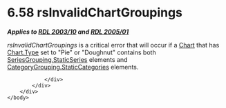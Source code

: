 <html dir="LTR" xmlns:mshelp="http://msdn.microsoft.com/mshelp" xmlns:ddue="http://ddue.schemas.microsoft.com/authoring/2003/5" xmlns:xlink="http://www.w3.org/1999/xlink" xmlns:tool="http://www.microsoft.com/tooltip">
    <head>
        <meta http-equiv="Content-Type" content="text/html; CHARSET=utf-8"></meta>
        <meta name="save" content="history"></meta>
        <title>6.58 rsInvalidChartGroupings</title>
        <xml>
            <mshelp:toctitle title="6.58 rsInvalidChartGroupings"></mshelp:toctitle>
            <mshelp:rltitle title="[MS-RDL]: rsInvalidChartGroupings"></mshelp:rltitle>
            <mshelp:keyword index="A" term="011a402b-64e4-4a95-b6bc-9764f05ea19d"></mshelp:keyword>
            <mshelp:attr name="DCSext.ContentType" value="open specification"></mshelp:attr>
            <mshelp:attr name="AssetID" value="011a402b-64e4-4a95-b6bc-9764f05ea19d"></mshelp:attr>
            <mshelp:attr name="TopicType" value="kbRef"></mshelp:attr>
            <mshelp:attr name="DCSext.Title" value="[MS-RDL]: rsInvalidChartGroupings" />
        </xml>
    </head>
    <body>
        <div id="header">
            <h1 class="heading">6.58 rsInvalidChartGroupings</h1>
        </div>
        <div id="mainSection">
            <div id="mainBody">
                <div id="allHistory" class="saveHistory"></div>
                <div id="sectionSection0" class="section" name="collapseableSection">
                    

<p><b><i>Applies to </i></b><a href="a7e2ad00-07c8-4f6d-80ab-3ad55df7b233.html"><b><i>RDL 2003/10</i></b></a><b><i>
and </i></b><a href="3ebe2912-4958-4832-b391-cad1f5e13338.html"><b><i>RDL 2005/01</i></b></a></p>

<p><i>rsInvalidChartGroupings</i> is a critical error that will
occur if a <a href="b0ab5524-7eb2-47a7-a4d3-230f5c8c5526.html">Chart</a> that
has <a href="6d4404b0-081d-4cda-bcce-786181d740a6.html">Chart.Type</a> set to
&quot;Pie&quot; or &quot;Doughnut&quot; contains both <a href="7f10e960-f96e-45da-b325-deb64c190f04.html">SeriesGrouping.StaticSeries</a>
elements and <a href="933ac037-f12b-45de-8731-cb24c952ea7a.html">CategoryGrouping.StaticCategories</a>
elements.</p>


                </div>
            </div>
        </div>
    </body>
</html>